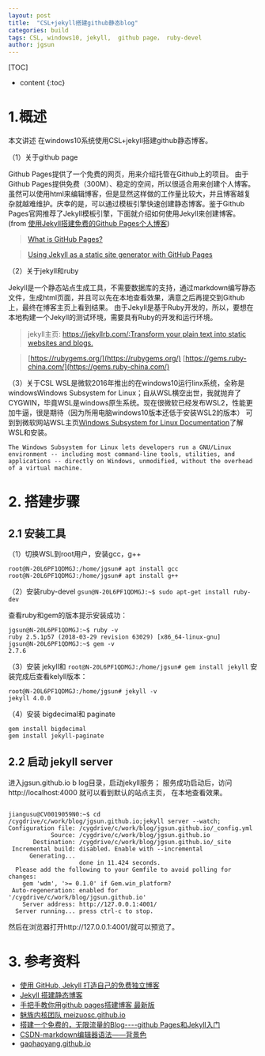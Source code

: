 ```yaml
---
layout: post
title:  "CSL+jekyll搭建github静态blog"
categories: build
tags: CSL, windows10, jekyll,  github page， ruby-devel
author: jgsun
---
```


[TOC]

* content
{:toc}
# 1.概述
本文讲述 在windows10系统使用CSL+jekyll搭建github静态博客。











（1）关于github page 

Github Pages提供了一个免费的网页，用来介绍托管在Github上的项目。
由于Github Pages提供免费（300M）、稳定的空间，所以很适合用来创建个人博客。虽然可以使用html来编辑博客，但是显然这样做的工作量比较大，并且博客越复杂就越难维护。庆幸的是，可以通过模板引擎快速创建静态博客。鉴于Github Pages官网推荐了Jekyll模板引擎，下面就介绍如何使用Jekyll来创建博客。(from [使用Jekyll搭建免费的Github Pages个人博客](https://www.jianshu.com/p/abf485c20e3e))
> [What is GitHub Pages?](https://pages.github.com/)

> [Using Jekyll as a static site generator with GitHub Pages](https://help.github.com/en/articles/using-jekyll-as-a-static-site-generator-with-github-pages)


（2）关于jekyll和ruby

Jekyll是一个静态站点生成工具，不需要数据库的支持，通过markdown编写静态文件，生成html页面，并且可以先在本地查看效果，满意之后再提交到Github上，最终在博客主页上看到结果。
由于Jekyll是基于Ruby开发的，所以，要想在本地构建一个Jekyll的测试环境，需要具有Ruby的开发和运行环境。
> jekyll主页: [https://jekyllrb.com/:Transform your plain text into static websites and blogs.](https://jekyllrb.com/)

> [https://rubygems.org/](https://rubygems.org/)
> [https://gems.ruby-china.com/](https://gems.ruby-china.com/)


（3）关于CSL
WSL是微软2016年推出的在windows10运行linx系统，全称是windowsWindows Subsystem for Linux；自从WSL横空出世，我就抛弃了CYGWIN，毕竟WSL是windows原生系统。现在很微软已经发布WSL2，性能更加牛逼，很是期待（因为所用电脑windows10版本还低于安装WSL2的版本）
可到到微软网站WSL主页[Windows Subsystem for Linux Documentation](https://docs.microsoft.com/en-us/windows/wsl/about)了解WSL和安装。

```
The Windows Subsystem for Linux lets developers run a GNU/Linux environment -- including most command-line tools, utilities, and applications -- directly on Windows, unmodified, without the overhead of a virtual machine.
```

# 2. 搭建步骤
## 2.1 安装工具
（1）切换WSL到root用户，安装gcc，g++
```
root@N-20L6PF1QDMGJ:/home/jgsun# apt install gcc 
root@N-20L6PF1QDMGJ:/home/jgsun# apt install g++
```
（2）安装ruby-devel
`gsun@N-20L6PF1QDMGJ:~$ sudo apt-get install ruby-dev`

查看ruby和gem的版本提示安装成功：
```
jgsun@N-20L6PF1QDMGJ:~$ ruby -v
ruby 2.5.1p57 (2018-03-29 revision 63029) [x86_64-linux-gnu]
jgsun@N-20L6PF1QDMGJ:~$ gem -v
2.7.6
```
（3）安装 jekyll和
`root@N-20L6PF1QDMGJ:/home/jgsun# gem install jekyll`
安装完成后查看kelyll版本：
```
root@N-20L6PF1QDMGJ:/home/jgsun# jekyll -v
jekyll 4.0.0
```
（4）安装 bigdecimal和 paginate
```
gem install bigdecimal
gem install jekyll-paginate
```

## 2.2 启动 jekyll server
进入jgsun.github.io b log目录，启动jekyll服务； 服务成功启动后，访问http://localhost:4000 就可以看到默认的站点主页， 在本地查看效果。

```

jiangusu@CV0019059N0:~$ cd /cygdrive/c/work/blog/jgsun.github.io;jekyll server --watch;
Configuration file: /cygdrive/c/work/blog/jgsun.github.io/_config.yml
            Source: /cygdrive/c/work/blog/jgsun.github.io
       Destination: /cygdrive/c/work/blog/jgsun.github.io/_site
 Incremental build: disabled. Enable with --incremental
      Generating... 
                    done in 11.424 seconds.
  Please add the following to your Gemfile to avoid polling for changes:
    gem 'wdm', '>= 0.1.0' if Gem.win_platform?
 Auto-regeneration: enabled for '/cygdrive/c/work/blog/jgsun.github.io'
    Server address: http://127.0.0.1:4001/
  Server running... press ctrl-c to stop.
```
然后在浏览器打开http://127.0.0.1:4001/就可以预览了。

# 3. 参考资料
* [使用 GitHub, Jekyll 打造自己的免费独立博客](https://blog.csdn.net/on_1y/article/details/19259435)
* [Jekyll 搭建静态博客](https://643435675.github.io/2015/02/15/create-my-blog-with-jekyll/)
*  [手把手教你用github pages搭建博客 最新版](http://www.jianshu.com/p/6fdb19aa4558) 
* [魅族内核团队 meizuosc.github.io ](https://github.com/meizuosc/meizuosc.github.io)
* [搭建一个免费的，无限流量的Blog----github Pages和Jekyll入门](http://www.ruanyifeng.com/blog/2012/08/blogging_with_jekyll.html)
* [CSDN-markdown编辑器语法——背景色](https://blog.csdn.net/testcs_dn/article/details/45766819)
* [gaohaoyang.github.io](https://github.com/Gaohaoyang/gaohaoyang.github.io)


